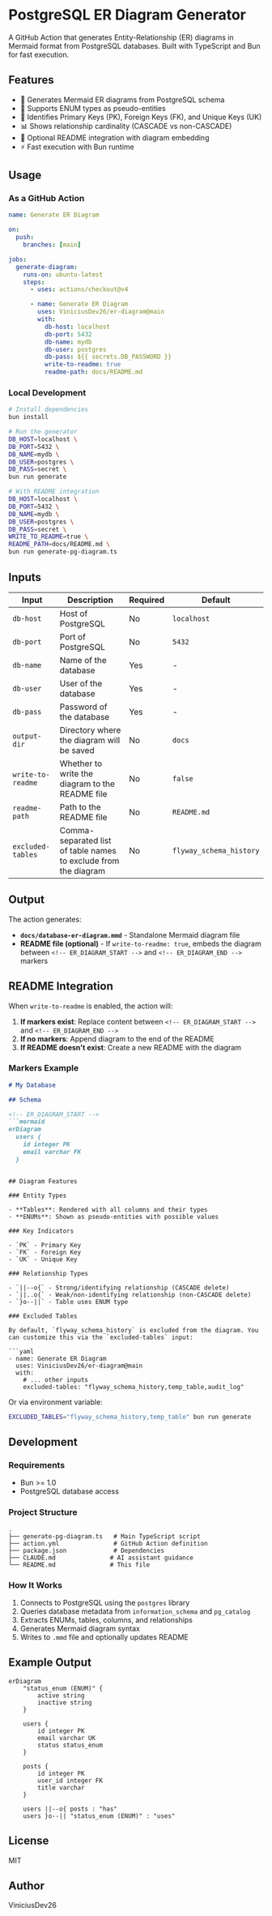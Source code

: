 # PostgreSQL ER Diagram Generator

A GitHub Action that generates Entity-Relationship (ER) diagrams in Mermaid format from PostgreSQL databases. Built with TypeScript and Bun for fast execution.

## Features

- 🎨 Generates Mermaid ER diagrams from PostgreSQL schema
- 🔄 Supports ENUM types as pseudo-entities
- 🔑 Identifies Primary Keys (PK), Foreign Keys (FK), and Unique Keys (UK)
- 📊 Shows relationship cardinality (CASCADE vs non-CASCADE)
- 📝 Optional README integration with diagram embedding
- ⚡ Fast execution with Bun runtime

## Usage

### As a GitHub Action

```yaml
name: Generate ER Diagram

on:
  push:
    branches: [main]

jobs:
  generate-diagram:
    runs-on: ubuntu-latest
    steps:
      - uses: actions/checkout@v4

      - name: Generate ER Diagram
        uses: ViniciusDev26/er-diagram@main
        with:
          db-host: localhost
          db-port: 5432
          db-name: mydb
          db-user: postgres
          db-pass: ${{ secrets.DB_PASSWORD }}
          write-to-readme: true
          readme-path: docs/README.md
```

### Local Development

```bash
# Install dependencies
bun install

# Run the generator
DB_HOST=localhost \
DB_PORT=5432 \
DB_NAME=mydb \
DB_USER=postgres \
DB_PASS=secret \
bun run generate

# With README integration
DB_HOST=localhost \
DB_PORT=5432 \
DB_NAME=mydb \
DB_USER=postgres \
DB_PASS=secret \
WRITE_TO_README=true \
README_PATH=docs/README.md \
bun run generate-pg-diagram.ts
```

## Inputs

| Input | Description | Required | Default |
|-------|-------------|----------|---------|
| `db-host` | Host of PostgreSQL | No | `localhost` |
| `db-port` | Port of PostgreSQL | No | `5432` |
| `db-name` | Name of the database | Yes | - |
| `db-user` | User of the database | Yes | - |
| `db-pass` | Password of the database | Yes | - |
| `output-dir` | Directory where the diagram will be saved | No | `docs` |
| `write-to-readme` | Whether to write the diagram to the README file | No | `false` |
| `readme-path` | Path to the README file | No | `README.md` |
| `excluded-tables` | Comma-separated list of table names to exclude from the diagram | No | `flyway_schema_history` |

## Output

The action generates:

- **`docs/database-er-diagram.mmd`** - Standalone Mermaid diagram file
- **README file (optional)** - If `write-to-readme: true`, embeds the diagram between `<!-- ER_DIAGRAM_START -->` and `<!-- ER_DIAGRAM_END -->` markers

## README Integration

When `write-to-readme` is enabled, the action will:

1. **If markers exist**: Replace content between `<!-- ER_DIAGRAM_START -->` and `<!-- ER_DIAGRAM_END -->`
2. **If no markers**: Append diagram to the end of the README
3. **If README doesn't exist**: Create a new README with the diagram

### Markers Example

```markdown
# My Database

## Schema

<!-- ER_DIAGRAM_START -->
```mermaid
erDiagram
  users {
    id integer PK
    email varchar FK
  }
```
<!-- ER_DIAGRAM_END -->
```

## Diagram Features

### Entity Types

- **Tables**: Rendered with all columns and their types
- **ENUMs**: Shown as pseudo-entities with possible values

### Key Indicators

- `PK` - Primary Key
- `FK` - Foreign Key
- `UK` - Unique Key

### Relationship Types

- `||--o{` - Strong/identifying relationship (CASCADE delete)
- `||..o{` - Weak/non-identifying relationship (non-CASCADE delete)
- `}o--||` - Table uses ENUM type

### Excluded Tables

By default, `flyway_schema_history` is excluded from the diagram. You can customize this via the `excluded-tables` input:

```yaml
- name: Generate ER Diagram
  uses: ViniciusDev26/er-diagram@main
  with:
    # ... other inputs
    excluded-tables: "flyway_schema_history,temp_table,audit_log"
```

Or via environment variable:

```bash
EXCLUDED_TABLES="flyway_schema_history,temp_table" bun run generate
```

## Development

### Requirements

- Bun >= 1.0
- PostgreSQL database access

### Project Structure

```
.
├── generate-pg-diagram.ts   # Main TypeScript script
├── action.yml               # GitHub Action definition
├── package.json             # Dependencies
├── CLAUDE.md               # AI assistant guidance
└── README.md               # This file
```

### How It Works

1. Connects to PostgreSQL using the `postgres` library
2. Queries database metadata from `information_schema` and `pg_catalog`
3. Extracts ENUMs, tables, columns, and relationships
4. Generates Mermaid diagram syntax
5. Writes to `.mmd` file and optionally updates README

## Example Output

```mermaid
erDiagram
    "status_enum (ENUM)" {
        active string
        inactive string
    }

    users {
        id integer PK
        email varchar UK
        status status_enum
    }

    posts {
        id integer PK
        user_id integer FK
        title varchar
    }

    users ||--o{ posts : "has"
    users }o--|| "status_enum (ENUM)" : "uses"
```

## License

MIT

## Author

ViniciusDev26
